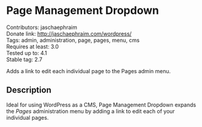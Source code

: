 # Page Management Dropdown #

Contributors: jaschaephraim  
Donate link: http://jaschaephraim.com/wordpress/  
Tags: admin, administration, page, pages, menu, cms  
Requires at least: 3.0  
Tested up to: 4.1  
Stable tag: 2.7

Adds a link to edit each individual page to the Pages admin menu.

## Description ##

Ideal for using WordPress as a CMS, Page Management Dropdown expands the *Pages* administration menu by adding a link to edit each of your individual pages.
